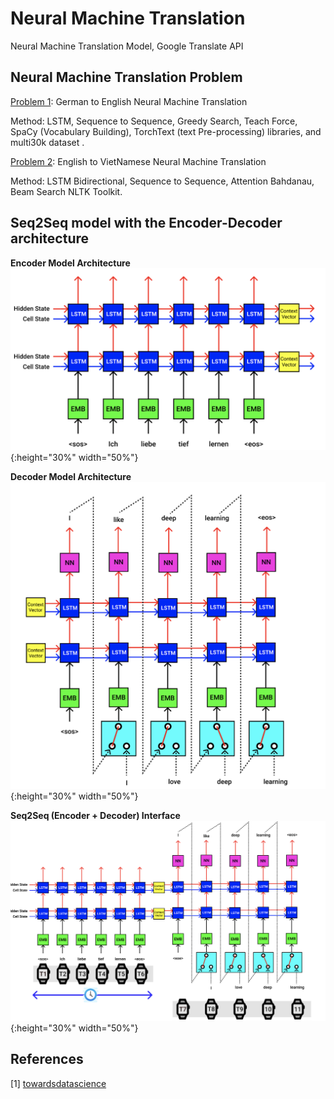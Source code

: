 # Neural Machine Translation
Neural Machine Translation Model, Google Translate API 

## Neural Machine Translation Problem
[Problem 1](https://github.com/minhquan27/Neural-Machine-Translation/tree/main/German_to%20_English): German to English Neural Machine Translation 

Method: LSTM, Sequence to Sequence, Greedy Search, Teach Force, 
SpaCy (Vocabulary Building), TorchText (text Pre-processing) libraries, and multi30k dataset .

[Problem 2](https://github.com/minhquan27/Neural-Machine-Translation/tree/main/English_to_VietNamese): English to VietNamese Neural Machine Translation 

Method: LSTM Bidirectional, Sequence to Sequence, Attention Bahdanau, Beam Search NLTK Toolkit.

## Seq2Seq model with the Encoder-Decoder architecture

**Encoder Model Architecture**
![Encode](/img/encode.png){:height="30%" width="50%"}

**Decoder Model Architecture**
![Decode](/img/decode.png){:height="30%" width="50%"}


**Seq2Seq (Encoder + Decoder) Interface**
![seq2seq](/img/seq2seq.png){:height="30%" width="50%"}

## References

[1] [towardsdatascience](https://towardsdatascience.com/a-comprehensive-guide-to-neural-machine-translation-using-seq2sequence-modelling-using-pytorch-41c9b84ba350#6756)







